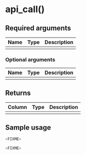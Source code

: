 # api_call() <tag type="FIXME" content="FIXME" />
<!---Single sentence description of the API call-->

<!---Any special notes about the API call-->

<!---For more information about api_call(), see the [FIXME docs][link_ref]-->

<!---
<highlight type="note"
Use a highlight for any important information. Choose `note`, `important`, or `warning`.
</highlight>
-->

## Required arguments

|Name|Type|Description|
|-|-|-|
|<FIXME>|<FIXME>|<FIXME>|

<!---Any special notes about the required arguments-->

### Optional arguments

|Name|Type|Description|
|-|-|-|
|<FIXME>|<FIXME>|<FIXME>|

<!---Any special notes about the optional arguments-->

## Returns

|Column|Type|Description|
|-|-|-|
|<FIXME>|<FIXME>|<FIXME>|

<!---Any special notes about the returns-->

## Sample usage
<!---Single sentence description of what this example does-->

``` sql
<FIXME>
```

<!---Single sentence description of what this example does-->

``` sql
<FIXME>
```


[link_ref]: timescaledb/:currentVersion:/how-to-guides/<FIXME>/
